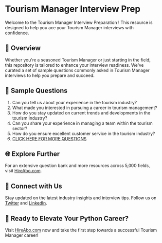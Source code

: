# Tourism Manager Interview Prep

Welcome to the Tourism Manager Interview Preparation ! This resource is designed to help you ace your Tourism Manager interviews with confidence.

## 🚀 Overview

Whether you're a seasoned Tourism Manager or just starting in the field, this repository is tailored to enhance your interview readiness. We've curated a set of sample questions commonly asked in Tourism Manager interviews to help you prepare and succeed.

## 📝 Sample Questions

1. Can you tell us about your experience in the tourism industry?
2. What made you interested in pursuing a career in tourism management?
3. How do you stay updated on current trends and developments in the tourism industry?
4. Can you share your experience in managing a team within the tourism sector?
5. How do you ensure excellent customer service in the tourism industry?
6. [CLICK HERE FOR MORE QUESTIONS](https://hireabo.com/job/11_1_0/Tourism%20Manager)

## 🌐 Explore Further

For an extensive question bank and more resources across 5,000 fields, visit [HireAbo.com](https://www.hireabo.com).

## 📱 Connect with Us

Stay updated on the latest industry insights and interview tips. Follow us on [Twitter](https://twitter.com/hireabo) and [LinkedIn](https://www.linkedin.com/in/hire-abo-3609972a8/).

## 🚀 Ready to Elevate Your Python Career?

Visit [HireAbo.com](https://www.hireabo.com) now and take the first step towards a successful Tourism Manager career!